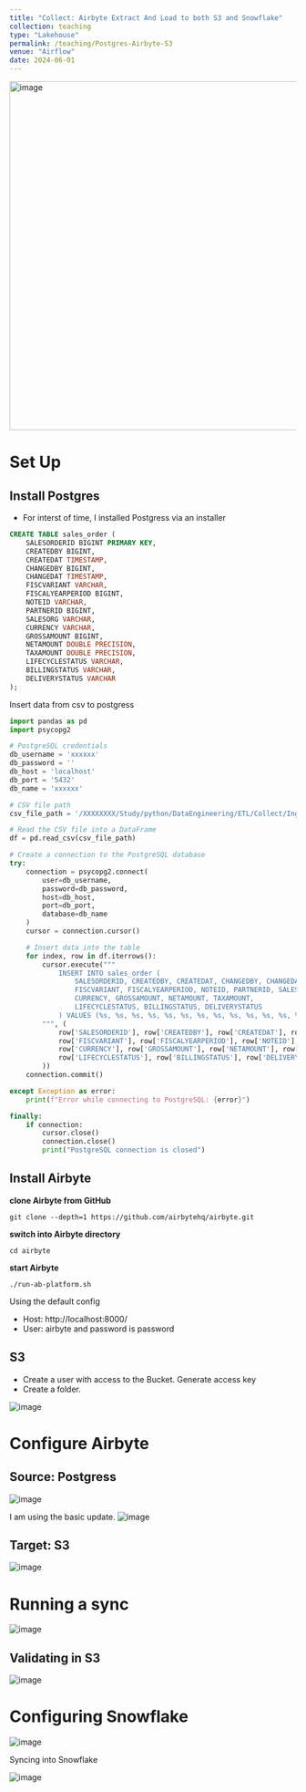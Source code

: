 ```yaml
---
title: "Collect: Airbyte Extract And Load to both S3 and Snowflake"
collection: teaching
type: "Lakehouse"
permalink: /teaching/Postgres-Airbyte-S3
venue: "Airflow"
date: 2024-06-01
---
```


<img width="612" alt="image" src="https://github.com/user-attachments/assets/073f9c90-298d-4b64-819b-141eed984b6a">

# Set Up

## Install Postgres
* For interst of time, I installed Postgress via an installer

```sql
CREATE TABLE sales_order (
    SALESORDERID BIGINT PRIMARY KEY,
    CREATEDBY BIGINT,
    CREATEDAT TIMESTAMP,
    CHANGEDBY BIGINT,
    CHANGEDAT TIMESTAMP,
    FISCVARIANT VARCHAR,
    FISCALYEARPERIOD BIGINT,
    NOTEID VARCHAR,
    PARTNERID BIGINT,
    SALESORG VARCHAR,
    CURRENCY VARCHAR,
    GROSSAMOUNT BIGINT,
    NETAMOUNT DOUBLE PRECISION,
    TAXAMOUNT DOUBLE PRECISION,
    LIFECYCLESTATUS VARCHAR,
    BILLINGSTATUS VARCHAR,
    DELIVERYSTATUS VARCHAR
);
```

Insert data from csv to postgress
```python
import pandas as pd
import psycopg2

# PostgreSQL credentials
db_username = 'xxxxxx'
db_password = ''
db_host = 'localhost'
db_port = '5432'
db_name = 'xxxxxx'

# CSV file path
csv_file_path = '/XXXXXXXX/Study/python/DataEngineering/ETL/Collect/Ingest/Postgress/SalesOrdersTimeStamp.csv'

# Read the CSV file into a DataFrame
df = pd.read_csv(csv_file_path)

# Create a connection to the PostgreSQL database
try:
    connection = psycopg2.connect(
        user=db_username,
        password=db_password,
        host=db_host,
        port=db_port,
        database=db_name
    )
    cursor = connection.cursor()

    # Insert data into the table
    for index, row in df.iterrows():
        cursor.execute("""
            INSERT INTO sales_order (
                SALESORDERID, CREATEDBY, CREATEDAT, CHANGEDBY, CHANGEDAT, 
                FISCVARIANT, FISCALYEARPERIOD, NOTEID, PARTNERID, SALESORG, 
                CURRENCY, GROSSAMOUNT, NETAMOUNT, TAXAMOUNT, 
                LIFECYCLESTATUS, BILLINGSTATUS, DELIVERYSTATUS
            ) VALUES (%s, %s, %s, %s, %s, %s, %s, %s, %s, %s, %s, %s, %s, %s, %s, %s, %s)
        """, (
            row['SALESORDERID'], row['CREATEDBY'], row['CREATEDAT'], row['CHANGEDBY'], row['CHANGEDAT'], 
            row['FISCVARIANT'], row['FISCALYEARPERIOD'], row['NOTEID'], row['PARTNERID'], row['SALESORG'], 
            row['CURRENCY'], row['GROSSAMOUNT'], row['NETAMOUNT'], row['TAXAMOUNT'], 
            row['LIFECYCLESTATUS'], row['BILLINGSTATUS'], row['DELIVERYSTATUS']
        ))
    connection.commit()

except Exception as error:
    print(f"Error while connecting to PostgreSQL: {error}")

finally:
    if connection:
        cursor.close()
        connection.close()
        print("PostgreSQL connection is closed")
```

## Install Airbyte
****clone Airbyte from GitHub****
```console
git clone --depth=1 https://github.com/airbytehq/airbyte.git
```

****switch into Airbyte directory****
```console
cd airbyte
```

****start Airbyte****
```console
./run-ab-platform.sh
```

Using the default config
* Host: http://localhost:8000/
* User: airbyte and password is password

## S3

* Create a user with access to the Bucket. Generate access key
* Create a folder.

![image](https://github.com/user-attachments/assets/0ca2cc32-1b45-4c0a-8ad3-cbeedef0ec12)

# Configure Airbyte

## Source: Postgress
![image](https://github.com/user-attachments/assets/e534e0c4-4a22-4d73-b5c1-333ed60b6aed)

I am using the basic update.
![image](https://github.com/user-attachments/assets/75f7a4ca-2454-4959-874d-51f530e67923)

## Target: S3
![image](https://github.com/user-attachments/assets/80d4ffd6-5507-4980-8b85-58ffe9a7897c)

# Running a sync

![image](https://github.com/user-attachments/assets/7794fe7f-74a5-47b7-8ca6-16d88a10c9e8)

## Validating in S3
![image](https://github.com/user-attachments/assets/296a9883-872b-4148-a5ba-cb7f32edcf63)


# Configuring Snowflake

![image](https://github.com/user-attachments/assets/415b9943-c908-4d32-9775-9a308529d857)

Syncing into Snowflake

![image](https://github.com/user-attachments/assets/54b44e1b-59a2-460f-934f-926a0fe0b0d6)



